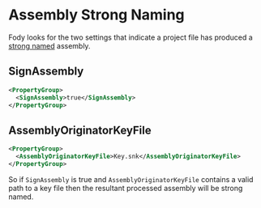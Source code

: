 <!--
GENERATED FILE - DO NOT EDIT
This file was generated by [MarkdownSnippets](https://github.com/SimonCropp/MarkdownSnippets).
Source File: /pages/mdsource/strong-naming.source.md
To change this file edit the source file and then run MarkdownSnippets.
-->
# Assembly Strong Naming

Fody looks for the two settings that indicate a project file has produced a [strong named](https://docs.microsoft.com/en-us/dotnet/framework/app-domains/strong-named-assemblies) assembly.


## SignAssembly

```xml
<PropertyGroup>
  <SignAssembly>true</SignAssembly>
</PropertyGroup>
```


## AssemblyOriginatorKeyFile 

```xml
<PropertyGroup>
  <AssemblyOriginatorKeyFile>Key.snk</AssemblyOriginatorKeyFile>
</PropertyGroup>
```

So if `SignAssembly` is true and `AssemblyOriginatorKeyFile` contains a valid path to a key file then the resultant processed assembly will be strong named.
